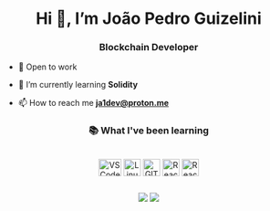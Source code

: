 <h1 align="center">Hi 👋, I’m João Pedro Guizelini</h1>
<h3 align="center">Blockchain Developer</h3>

- 🔭  Open to work

- 🌱  I’m currently learning **Solidity**

- 📫  How to reach me **ja1dev@proton.me**


<h3 align="center">📚 What I've been learning</h3>
<div align="center" style="display: inline_block"><br>
  <img align="center" alt="VS Code" height="30" width="40" src="https://cdn.jsdelivr.net/gh/devicons/devicon/icons/vscode/vscode-original.svg" />
  <img align="center" alt="Linux" height="30" src="https://cdn.jsdelivr.net/gh/devicons/devicon/icons/linux/linux-original.svg" />
  <img align="center" alt="GIT" height="30" src="https://cdn.jsdelivr.net/gh/devicons/devicon/icons/git/git-original.svg" />
  <img align="center" alt="React" height="30" src="https://img.icons8.com/?size=100&id=wPohyHO_qO1a&format=png&color=000000" />
  <img align="center" alt="React" height="30" src="https://img.icons8.com/?size=100&id=HOqGCOyHDbd4&format=png&color=000000" />
</div>

##

<div align="center"> 
  <a href="mailto:ja1dev@proton.me"><img src="https://camo.githubusercontent.com/0678b869e4c9e430e45092206a560dca96e83d7e74cc46b08856d03f4e779ce1/68747470733a2f2f696d672e736869656c64732e696f2f7374617469632f76313f7374796c653d666f722d7468652d6261646765266d6573736167653d50726f746f6e2b4d61696c26636f6c6f723d364434414646266c6f676f3d50726f746f6e2b4d61696c266c6f676f436f6c6f723d464646464646266c6162656c3d" target="_blank"></a>
  <a href="https://www.linkedin.com/in/jo%C3%A3o-pedro-guizelini-0b5744251/" target="_blank"><img src="https://img.shields.io/badge/-LinkedIn-%230077B5?style=for-the-badge&logo=linkedin&logoColor=white" target="_blank"></a>  
</div>
